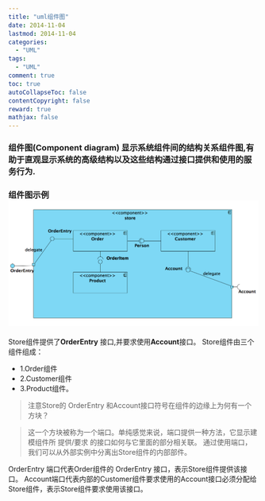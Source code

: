 ```yaml
---
title: "uml组件图"
date: 2014-11-04
lastmod: 2014-11-04
categories:
  - "UML"
tags:
  - "UML"
comment: true
toc: true
autoCollapseToc: false
contentCopyright: false
reward: true
mathjax: false
---
```

### 组件图(Component diagram)    显示系统组件间的结构关系组件图,有助于直观显示系统的高级结构以及这些结构通过接口提供和使用的服务行为.
    
 <!--more-->
### 组件图示例![image](/images/post/2014-11-04-uml-zu-jian-tu/component_diagram.png)

Store组件提供了**OrderEntry** 接口,并要求使用**Account**接口。
Store组件由三个组件组成：

* 1.Order组件
* 2.Customer组件
* 3.Product组件。

> 注意Store的 OrderEntry 和Account接口符号在组件的边缘上为何有一个方块？

> 这一个方块被称为一个端口。单纯感觉来说，端口提供一种方法，它显示建模组件所 提供/要求 的接口如何与它里面的部分相关联。 通过使用端口，我们可以从外部实例中分离出Store组件的内部部件。


 OrderEntry 端口代表Order组件的 OrderEntry 接口，表示Store组件提供该接口。
Account端口代表内部的Customer组件要求使用的Account接口必须分配给Store组件，表示Store组件要求使用该接口。
